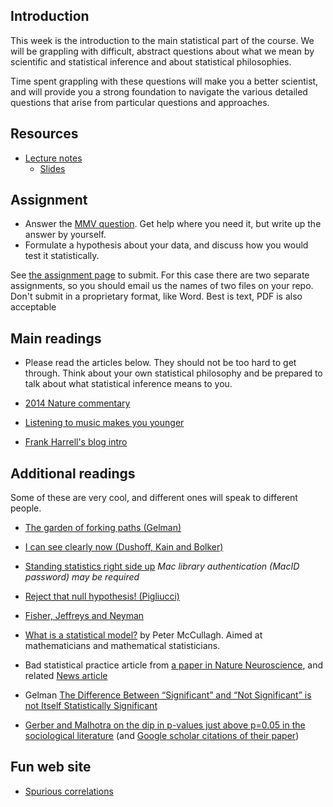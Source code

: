 Introduction
------------

This week is the introduction to the main statistical part of the
course. We will be grappling with difficult, abstract questions about
what we mean by scientific and statistical inference and about
statistical philosophies.

Time spent grappling with these questions will make you a better
scientist, and will provide you a strong foundation to navigate the
various detailed questions that arise from particular questions and
approaches.

Resources
---------

* [Lecture notes](https://github.com/dushoff/statistics_talks/blob/master/git_push/philosophy.handouts.pdf)
	* [Slides](https://github.com/dushoff/statistics_talks/blob/master/git_push/philosophy.draft.pdf)

Assignment
----------

-   Answer the [MMV question](MMV.html).  Get help where you need it, but write up the answer by yourself.
-   Formulate a hypothesis about your data, and discuss how you would test it statistically.

See [the assignment page](admin/assignments.html) to submit. For this case there are two separate assignments, so you should email us the names of two files on your repo. Don't submit in a proprietary format, like Word. Best is text, PDF is also acceptable

Main readings
-----------

-   Please read the articles below. They should not be too hard to get through. Think about your own statistical philosophy and be prepared to talk about what statistical inference means to you.

-   [2014 Nature commentary](http://www.ncbi.nlm.nih.gov/pubmed/24522584)

-   [Listening to music makes you younger](http://pss.sagepub.com/content/early/2011/10/17/0956797611417632)

-   [Frank Harrell's blog intro](http://www.fharrell.com/2017/01/introduction.html)

Additional readings
-------------------

Some of these are very cool, and different ones will speak to different people.

- [The garden of forking paths (Gelman)](http://www.stat.columbia.edu/~gelman/research/unpublished/p_hacking.pdf)

* [I can see clearly now (Dushoff, Kain and Bolker)](https://arxiv.org/abs/1810.06387)

- [Standing statistics right side up](http://www.annals.org.libaccess.lib.mcmaster.ca/content/130/12/1019.long) _Mac library authentication (MacID password) may be required_

-   [Reject that null hypothesis! (Pigliucci)](http://lalashan.mcmaster.ca/theobio/bio_708/images/2/29/Pigliucci.pdf)
-   [Fisher, Jeffreys and Neyman](http://citeseerx.ist.psu.edu/viewdoc/download?doi=10.1.1.167.4064&rep=rep1&type=pdf)

-   [What is a statistical model?](http://www.jstor.org/pss/1558705) by
    Peter McCullagh. Aimed at mathematicians and mathematical statisticians.

-   Bad statistical practice article from [a paper in Nature Neuroscience](http://www.nature.com/neuro/journal/v14/n9/full/nn.2886.html), and related [News article](http://www.guardian.co.uk/commentisfree/2011/sep/09/bad-science-research-error)

-   Gelman [The Difference Between “Significant” and “Not Significant” is not Itself Statistically Significant](http://www.stat.columbia.edu/~gelman/research/published/signif4.pdf)

-   [Gerber and Malhotra on the dip in p-values just above p=0.05 in the
    sociological literature](http://dx.doi.org/10.1177/0049124108318973)
    (and [Google scholar citations of their
    paper](https://scholar.google.ca/scholar?cites=2944013600336981085&as_sdt=2005&sciodt=0,5&hl=en))

Fun web site
-------------------

* [Spurious correlations](http://www.tylervigen.com/spurious-correlations)


